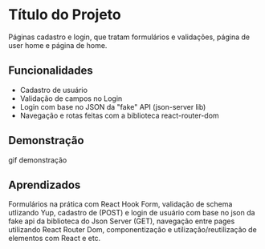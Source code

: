 
# Título do Projeto

Páginas cadastro e login, que tratam formulários e validações, página de user home e página de home.


## Funcionalidades

- Cadastro de usuário
- Validação de campos no Login
- Login com base no JSON da "fake" API (json-server lib)
- Navegação e rotas feitas com a biblioteca react-router-dom


## Demonstração

gif  demonstração


## Aprendizados

Formulários na prática com React Hook Form, validação de schema utlizando Yup, cadastro de (POST) e login de usuário com base no json da fake api da biblioteca do Json Server (GET), navegação entre pages utilizando React Router Dom, componentização e utilização/reutilização de elementos com React e etc.

